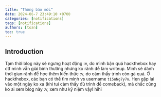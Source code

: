 ```yaml
---
title: "Thông báo mới"
date: 2024-06-7 23:49:10 +0700
categories: [notifications]
tags: [notifications]
authors: [toan]
toc: true
---
```

## Introduction
Tạm thời blog này sẽ ngưng hoạt động :v, do mình bận quá hackthebox hay ctf mình vẫn giải bình thường nhưng ko rãnh để làm writeup. Mình sẽ dành thời gian rãnh để học thêm kiến thức :v, do cảm thấy trình còn gà quá. Ở hackthebox, các bạn có thể tìm mình vs username `t15nNg7y7n`. Hẹn gặp lại vào một ngày ko xa (khi tui cảm thấy đủ trình để comeback), mà chắc cũng ko ai xem blog này :v, xem như kỹ niệm vậy! hihi
